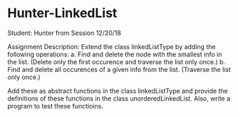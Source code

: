 # Hunter-LinkedList
Student: Hunter from Session 12/20/18

Assignment Description: Extend the class linkedListType by adding the following operations:
a. Find and delete the node with the smallest info in the list. (Delete only the first occurence and traverse the list only once.)
b. Find and delete all occurences of a given info from the list. (Traverse the list only once.)

Add these as abstract functions in the class linkedListType and provide the definitions of these functions in the class unorderedLinkedList. Also, write a program to test these functioins.
